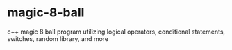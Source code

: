 # magic-8-ball
c++ magic 8 ball program utilizing logical operators, conditional statements, switches, random library, and more
